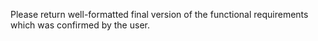 Please return well-formatted final version of the functional requirements which was confirmed by the user.